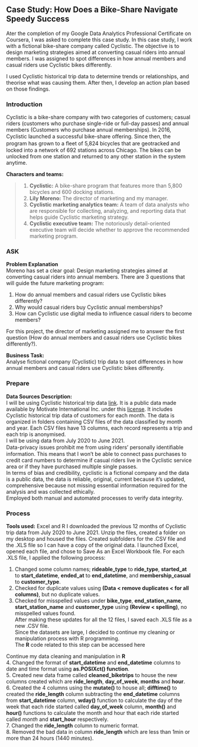 ## Case Study: How Does a Bike-Share Navigate Speedy Success

Ater the completion of my Google Data Analytics Professional Certificate on Coursera, I was asked to complete this case study. In this case study, I work with a fictional bike-share company called Cyclistic. The objective is to design marketing strategies aimed at converting casual riders into annual members. I was assigned to spot differences in how annual members and casual riders use Cyclistic bikes differently. 

I used Cyclistic historical trip data to determine trends or relationships, and theorise what was causing them. After then, I develop an action plan based on those findings. 

### Introduction 
Cyclistic is a bike-share company with two categories of customers; casual riders (customers who purchase single-ride or full-day passes) and annual members (Customers who purchase annual memberships).
In 2016, Cyclistic launched a successful bike-share oﬀering. Since then, the program has grown to a ﬂeet of 5,824 bicycles that are geotracked and locked into a network of 692 stations across Chicago. The bikes can be unlocked from one station and returned to any other station in the system anytime.

**Characters and teams:**
> 1. **Cyclistic:** A bike-share program that features more than 5,800 bicycles and 600 docking stations.
> 2. **Lily Moreno:** The director of marketing and my manager.
> 3. **Cyclistic marketing analytics team:** A team of data analysts who are responsible for collecting, analyzing, and reporting data that helps guide Cyclistic marketing strategy.
> 4. **Cyclistic executive team:** The notoriously detail-oriented executive team will decide whether to approve the recommended marketing program.

### ASK
**Problem Explanation** <br>
Moreno has set a clear goal: Design marketing strategies aimed at converting casual riders into annual members. There are 3 questions that will guide the future marketing program:
1. How do annual members and casual riders use Cyclistic bikes differently? <br>
2. Why would casual riders buy Cyclistic annual memberships? <br>
3. How can Cyclistic use digital media to influence casual riders to become members? <br>

For this project, the director of marketing assigned me to answer the first question (How do annual members and casual riders use Cyclistic bikes differently?).

**Business Task:** <br>
Analyse fictional company (Cyclistic) trip data to spot differences in how annual members and casual riders use Cyclistic bikes differently.

### Prepare
**Data Sources Description:** <br> 
I will be using Cyclistic historical trip data [link](https://divvy-tripdata.s3.amazonaws.com/index.html). It is a public data made available by Motivate International Inc. under this [license](https://ride.divvybikes.com/data-license-agreement). It includes Cyclistic historical trip data of customers for each month. The data is organized in folders containing CSV files of the data classified by month and year. Each CSV files have 13 columns, each record represents a trip and each trip is anonymised.<br>
I will be using data from July 2020 to June 2021. <br>
Data-privacy issues prohibit me from using riders’ personally identiﬁable information. This means that I won’t be able to connect pass purchases to credit card numbers to determine if casual riders live in the Cyclistic service area or if they have purchased multiple single passes. <br>
In terms of bias and credibility, cyclistic is a fictional company and the data is a public data, the data is reliable, original, current because it’s updated, comprehensive because not missing essential information required for the analysis and was collected ethically. <br>
Employed both manual and automated processes to verify data integrity.

### Process 
**Tools used:** Excel and R 
I downloaded the previous 12 months of Cyclistic trip data from July 2020 to June 2021. Unzip the files, created a folder on my desktop and housed the files. Created subfolders for the .CSV file and the .XLS file so I can have a copy of the original data. I launched Excel, opened each file, and chose to Save As an Excel Workbook file. For each .XLS file, I applied the following process: <br>

1. Changed some column names; **rideable_type** to **ride_type**, **started_at** to **start_datetime**, **ended_at** to **end_datetime**, and **membership_casual** to **customer_type**. <br>
2. Checked for duplicate values using **(Data < remove duplicates < for all columns)**, but no duplicate values. <br>
3. Checked for misspelled values under **bike_type**, **end_station_name**, **start_station_name** and **customer_type** using **(Review < spelling)**, no misspelled values found.<br>
After making these updates for all the 12 files, I saved each .XLS file as a new .CSV file. <br>
Since the datasets are large, I decided to continue my cleaning or manipulation process with R programming. <br>
The **R** code related to this step can be accessed here

Continue my data cleaning and manipulation in **R** <br>
4. Changed the format of **start_datetime** and **end_datetime** columns to date and time format using **as.POSIXct() function**. <br>
5. Created new data frame called **cleaned_biketrips** to house the new columns created which are **ride_length**, **day_of_week**, **months** and **hour**. <br>
6. Created the 4 columns using the **mutate()** to house all; **difftime()** to created the **ride_length** column subtracting the **end_datetime** columns from **start_datetime** column, **wday()** function to calculate the day of the week that each ride started called **day_of_week** column, **month()** and **hour()** functions to calculate the month and hour that each ride started called *month* and **start_hour** respectively. <br>
7. Changed the **ride_length** column to numeric format. <br>
8. Removed the bad data in column **ride_length** which are less than 1min or more than 24 hours (1440 minutes).

